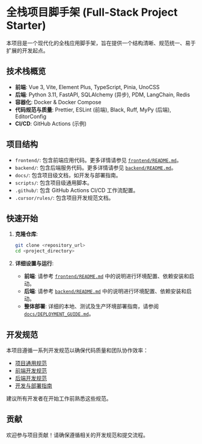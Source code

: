 # 全栈项目脚手架 (Full-Stack Project Starter)

本项目是一个现代化的全栈应用脚手架，旨在提供一个结构清晰、规范统一、易于扩展的开发起点。

## 技术栈概览

- **前端**: Vue 3, Vite, Element Plus, TypeScript, Pinia, UnoCSS
- **后端**: Python 3.11, FastAPI, SQLAlchemy (异步), PDM, LangChain, Redis
- **容器化**: Docker & Docker Compose
- **代码规范与质量**: Prettier, ESLint (前端), Black, Ruff, MyPy (后端), EditorConfig
- **CI/CD**: GitHub Actions (示例)

## 项目结构

- `frontend/`: 包含前端应用代码。更多详情请参见 [`frontend/README.md`](./frontend/README.md)。
- `backend/`: 包含后端服务代码。更多详情请参见 [`backend/README.md`](./backend/README.md)。
- `docs/`: 包含项目级文档，如开发与部署指南。
- `scripts/`: 包含项目级通用脚本。
- `.github/`: 包含 GitHub Actions CI/CD 工作流配置。
- `.cursor/rules/`: 包含项目开发规范文档。

## 快速开始

1.  **克隆仓库**:
    ```bash
    git clone <repository_url>
    cd <project_directory>
    ```

2.  **详细设置与运行**:
    - **前端**: 请参考 [`frontend/README.md`](./frontend/README.md) 中的说明进行环境配置、依赖安装和启动。
    - **后端**: 请参考 [`backend/README.md`](./backend/README.md) 中的说明进行环境配置、依赖安装和启动。
    - **整体部署**: 详细的本地、测试及生产环境部署指南，请参阅 [`docs/DEPLOYMENT_GUIDE.md`](./docs/DEPLOYMENT_GUIDE.md)。

## 开发规范

本项目遵循一系列开发规范以确保代码质量和团队协作效率：
- [项目通用规范](mdc:.cursor/rules/project-conventions.mdc)
- [前端开发规范](mdc:.cursor/rules/frontend-conventions.mdc)
- [后端开发规范](mdc:.cursor/rules/backend-conventions.mdc)
- [开发与部署指南](./docs/DEPLOYMENT_GUIDE.md)

建议所有开发者在开始工作前熟悉这些规范。

## 贡献

欢迎参与项目贡献！请确保遵循相关的开发规范和提交流程。 